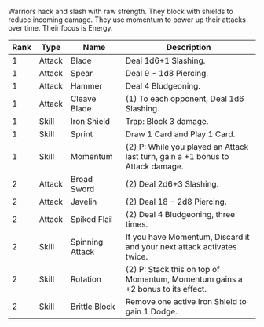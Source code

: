 Warriors hack and slash with raw strength.
They block with shields to reduce incoming damage.
They use momentum to power up their attacks over time.
Their focus is Energy.

| Rank | Type | Name | Description |
| ---- | ---- | ---- | ---- |
| 1 | Attack | Blade | Deal 1d6+1 Slashing. |
| 1 | Attack | Spear | Deal 9 - 1d8 Piercing. |
| 1 | Attack | Hammer | Deal 4 Bludgeoning. |
| 1 | Attack | Cleave Blade | (1) To each opponent, Deal 1d6 Slashing. |
| 1 | Skill | Iron Shield | Trap: Block 3 damage. |
| 1 | Skill | Sprint | Draw 1 Card and Play 1 Card. |
| 1 | Skill | Momentum | (2) P: While you played an Attack last turn, gain a +1 bonus to Attack damage. |
| 2 | Attack | Broad Sword | (2) Deal 2d6+3 Slashing. |
| 2 | Attack | Javelin | (2) Deal 18 - 2d8 Piercing. |
| 2 | Attack | Spiked Flail | (2) Deal 4 Bludgeoning, three times. |
| 2 | Skill | Spinning Attack | If you have Momentum, Discard it and your next attack activates twice. |
| 2 | Skill | Rotation | (2) P: Stack this on top of Momentum, Momentum gains a +2 bonus to its effect. |
| 2 | Skill | Brittle Block | Remove one active Iron Shield to gain 1 Dodge. |
